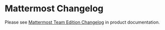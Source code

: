 # Mattermost Changelog

Please see [Mattermost Team Edition Changelog](http://docs.mattermost.com/administration/changelog.html) in product documentation. 
